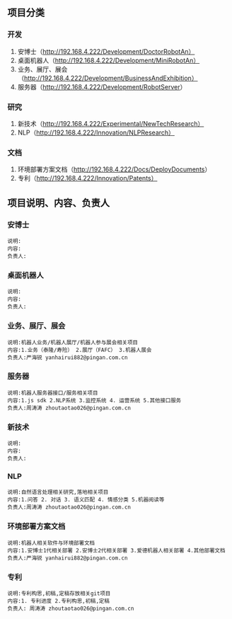 ## 项目分类

### 开发

1. 安博士（<http://192.168.4.222/Development/DoctorRobotAn）>
2. 桌面机器人（<http://192.168.4.222/Development/MiniRobotAn）>
3. 业务、展厅、展会（<http://192.168.4.222/Development/BusinessAndExhibition）>
4. 服务器（<http://192.168.4.222/Development/RobotServer>）

### 研究

1. 新技术（<http://192.168.4.222/Experimental/NewTechResearch）>
2. NLP（<http://192.168.4.222/Innovation/NLPResearch）>

### 文档

1. 环境部署方案文档（<http://192.168.4.222/Docs/DeployDocuments>）
2. 专利（<http://192.168.4.222/Innovation/Patents）>

## 项目说明、内容、负责人

### 安博士

```
说明:
内容:
负责人:

```

### 桌面机器人

```
说明:
内容:
负责人:

```

### 业务、展厅、展会

```
说明:机器人业务/机器人展厅/机器人参与展会相关项目
内容:1.业务（泰隆/寿险） 2.展厅（FAFC） 3.机器人展会
负责人:严海锐 yanhairui882@pingan.com.cn

```

### 服务器

```
说明:机器人服务器接口/服务相关项目
内容:1.js sdk 2.NLP系统 3.监控系统 4. 运营系统 5.其他接口服务
负责人:周涛涛 zhoutaotao026@pingan.com.cn

```

### 新技术

```
说明:
内容:
负责人:

```

### NLP

```
说明:自然语言处理相关研究,落地相关项目
内容:1.问答 2. 对话 3. 语义匹配 4. 情感分类 5.机器阅读等
负责人:周涛涛 zhoutaotao026@pingan.com.cn

```

### 环境部署方案文档

```
说明:机器人相关软件与环境部署文档
内容:1.安博士1代相关部署 2.安博士2代相关部署 3.爱德机器人相关部署 4.其他部署文档
负责人:严海锐 yanhairui882@pingan.com.cn

```

### 专利

```
说明:专利构思,初稿,定稿存放相关git项目
内容:1. 专利进度 2.专利构思,初稿,定稿
负责人: 周涛涛 zhoutaotao026@pingan.com.cn

```


